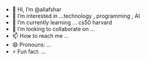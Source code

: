 - 👋 Hi, I’m @aliafshar
- 👀 I’m interested in ...technology , programming , AI
- 🌱 I’m currently learning ... cs50 harvard
- 💞️ I’m looking to collaborate on ...
- 📫 How to reach me ...
- 😄 Pronouns: ...
- ⚡ Fun fact: ...

<!---
aliafshar1232/aliafshar1232 is a ✨ special ✨ repository because its `README.md` (this file) appears on your GitHub profile.
You can click the Preview link to take a look at your changes.
--->
